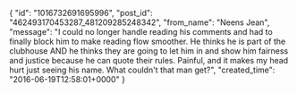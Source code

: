  {
   "id": "1016732691695996",
   "post_id": "462493170453287_481209285248342",
   "from_name": "Neens Jean",
   "message": "I could no longer handle reading his comments and had to finally block him to make reading flow smoother.  He thinks he is part of the clubhouse AND he thinks they are going to let him in and show him fairness and justice because he can quote their rules.  Painful, and it makes my head hurt just seeing his name.  What couldn't that man get?",
   "created_time": "2016-06-19T12:58:01+0000"
 }
